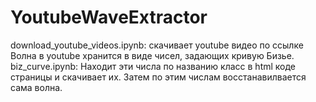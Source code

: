 # YoutubeWaveExtractor
download_youtube_videos.ipynb: скачивает youtube видео по ссылке<br>
Волна в youtube хранится в виде чисел, задающих кривую Бизье. <br>
biz_curve.ipynb: Находит эти числа по названию класс в html коде страницы и скачивает их. Затем по этим числам восстанавилвается сама волна.
